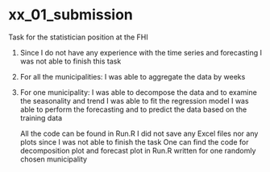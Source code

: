# xx_01_submission
Task for the statistician position at the FHI

1) Since I do not have any experience with the time series and forecasting I was not able to finish this task
2) For all the municipalities: 
    I was able to aggregate the data by weeks 
3) For one municipality: 
    I was able to decompose the data and to examine the seasonality and trend 
    I was able to fit the regression model
    I was able to perform the forecasting and to predict the data based on the training data
    
    All the code can be found in Run.R
    I did not save any Excel files nor any plots since I was not able to finish the task
    One can find the code for decomposition plot and forecast plot in Run.R written for one randomly chosen municipality 



